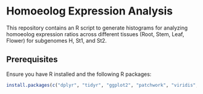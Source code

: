 # Homoeolog Expression Analysis

This repository contains an R script to generate histograms for analyzing homoeolog expression ratios across different tissues (Root, Stem, Leaf, Flower) for subgenomes H, St1, and St2.

## Prerequisites

Ensure you have R installed and the following R packages:

```R
install.packages(c("dplyr", "tidyr", "ggplot2", "patchwork", "viridis", "ggrepel"))
